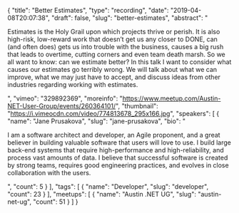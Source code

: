 {
  "title": "Better Estimates",
  "type": "recording",
  "date": "2019-04-08T20:07:38",
  "draft": false,
  "slug": "better-estimates",
  "abstract": "<p>Estimates is the Holy Grail upon which projects thrive or perish. It is also high-risk, low-reward work that doesn’t get us any closer to DONE, can (and often does) gets us into trouble with the business, causes a big rush that leads to overtime, cutting corners and even team death marsh. So we all want to know: can we estimate better? In this talk I want to consider what causes our estimates go terribly wrong. We will talk about what we can improve, what we may just have to accept, and discuss ideas from other industries regarding working with estimates.</p>",
  "vimeo": "329892369",
  "moreinfo": "https://www.meetup.com/Austin-NET-User-Group/events/260364101/",
  "thumbnail": "https://i.vimeocdn.com/video/774813678_295x166.jpg",
  "speakers": [
    {
      "name": "Jane Prusakova",
      "slug": "jane-prusakova",
      "bio": "<p>I am a software architect and developer, an Agile proponent, and a great believer in building valuable software that users will love to use. I build large back-end systems that require high-performance and high-reliability, and process vast amounts of data. I believe that successful software is created by strong teams, requires good engineering practices, and evolves in close collaboration with the users. </p>",
      "count": 5
    }
  ],
  "tags": [
    {
      "name": "Developer",
      "slug": "developer",
      "count": 23
    }
  ],
  "meetups": [
    {
      "name": "Austin .NET UG",
      "slug": "austin-net-ug",
      "count": 51
    }
  ]
}